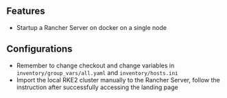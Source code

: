 ## Features

- Startup a Rancher Server on docker on a single node

## Configurations

- Remember to change checkout and change variables in `inventory/group_vars/all.yaml` and `inventory/hosts.ini`
- Import the local RKE2 cluster manually to the Rancher Server, follow the instruction after successfully accessing the landing page
